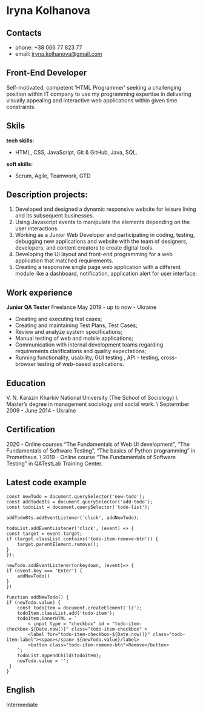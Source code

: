 # Iryna Kolhanova

## Contacts
* phone: +38 066 77 823 77
* email: iryna.kolhanova@gmail.com

## Front-End Developer
Self-motivated, competent 'HTML Programmer' seeking a challenging position within IT company to use my programming expertise in delivering visually appealing and interactive web applications within given time constraints.

## Skils
**tech skills:**
* HTML, CSS, JavaScript, Git & GitHub, Java, SQL.

**soft skills:**
* Scrum, Agile, Teamwork, GTD

## Description projects:
1) Developed and designed a dynamic responsive website for leisure living and its subsequent businesses.
2) Using Javascript events to manipulate the elements depending on the user interactions.
3) Working as a Junior Web Developer and participating in coding, testing, debugging new applications and website with the team of designers, developers, and content creators to create digital tools.
4) Developing the UI layout and front-end programming for a web application that matched requirements.
5) Creating a responsive single page web application with a different module like a dashboard, notification, application alert for user interface.

## Work experience 
**Junior QA Tester** Freelance
May 2019 - up to now - Ukraine
* Creating and executing test cases;
* Creating and maintaining Test Plans, Test Cases;
* Review and analyze system specifications;
* Manual testing of web and mobile applications;
* Communication with internal development teams regarding requirements clarifications and quality expectations;
* Running functionality, usability, GUI testing , API - testing, cross-browser testing of web-based applications.

## Education 
V. N. Karazin Kharkiv National University (The School of Sociology)
\ Master’s degree in management sociology and social work.
\ Septermber 2009 - June 2014 - Ukraine 

## Certification
2020 - Online courses “The Fundamentals of Web UI development”, “The Fundamentals of Software Testing”, “The basics of Python programming” in Prometheus. 
\ 2019 - Online course “The Fundamentals of Software Testing” in QATestLab Training Center.

## Latest code example
    const newTodo = document.querySelector('new-todo');
    const addTodoBts = document.querySelector('add-todo');
    const todoList = document.querySelector('todo-list');

    addTodoBts.addEventListener('click', addNewTodo);

    todoList.addEventListener('click', (event) => {
    const target = event.target;
    if (target.classList.contains('todo-item-remove-btn')) {
        target.parentElement.remove();
    }
    });

    newTodo.addEventListener(onkeydown, (event)=> {
    if (event.key === 'Enter') {
        addNewTodo()
    }
    })

    function addNewTodo() {
    if (newTodo.value) {
        const todoItem = document.createElement('li');
        todoItem.classList.add('todo-item');
        todoItem.innerHTML = `
            < input type = "checkbox" id = "todo-item-checkbox-${Date.now()}" class="todo-item-checkbox" >
            <label for="todo-item-checkbox-${Date.now()}" class="todo-item-label"><span></span> ${newTodo.value}/label>
            <button class="todo-item-remove-btn">Remove</button>
        `; 
        todoList.appendChild(todoItem);
        newTodo.value = '';
     }
    }

## English
Intermediate

